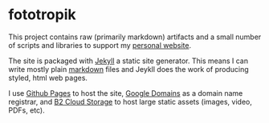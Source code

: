 
# fototropik

This project contains raw (primarily markdown) artifacts and a small number of scripts and libraries to support my [personal website].

The site is packaged with [Jekyll] a static site generator. This means I can write mostly plain [markdown] files and Jeykll does the work of producing styled, html web pages.

I use [Github Pages] to host the site, [Google Domains] as a domain name registrar, and [B2 Cloud Storage] to host large static assets (images, video, PDFs, etc).



[personal website]: http://fototropik.com
[Jekyll]: https://jekyllrb.com/docs/
[markdown]: https://guides.github.com/features/mastering-markdown/
[Github pages]: https://pages.github.com/
[Google Domains]: https://domains.google/#/
[B2 Cloud Storage]: https://www.backblaze.com/b2/cloud-storage.html